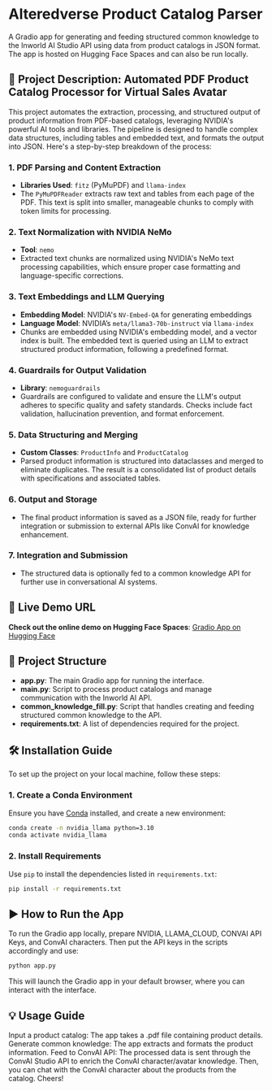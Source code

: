 # Alteredverse Product Catalog Parser

A Gradio app for generating and feeding structured common knowledge to the Inworld AI Studio API using data from product catalogs in JSON format. The app is hosted on Hugging Face Spaces and can also be run locally.

## 💼 Project Description: Automated PDF Product Catalog Processor for Virtual Sales Avatar

This project automates the extraction, processing, and structured output of product information from PDF-based catalogs, leveraging NVIDIA's powerful AI tools and libraries. The pipeline is designed to handle complex data structures, including tables and embedded text, and formats the output into JSON. Here's a step-by-step breakdown of the process:

### 1. PDF Parsing and Content Extraction
- **Libraries Used**: `fitz` (PyMuPDF) and `llama-index`
- The `PyMuPDFReader` extracts raw text and tables from each page of the PDF. This text is split into smaller, manageable chunks to comply with token limits for processing.

### 2. Text Normalization with NVIDIA NeMo
- **Tool**: `nemo`
- Extracted text chunks are normalized using NVIDIA's NeMo text processing capabilities, which ensure proper case formatting and language-specific corrections.

### 3. Text Embeddings and LLM Querying
- **Embedding Model**: NVIDIA's `NV-Embed-QA` for generating embeddings
- **Language Model**: NVIDIA’s `meta/llama3-70b-instruct` via `llama-index`
- Chunks are embedded using NVIDIA's embedding model, and a vector index is built. The embedded text is queried using an LLM to extract structured product information, following a predefined format.

### 4. Guardrails for Output Validation
- **Library**: `nemoguardrails`
- Guardrails are configured to validate and ensure the LLM's output adheres to specific quality and safety standards. Checks include fact validation, hallucination prevention, and format enforcement.

### 5. Data Structuring and Merging
- **Custom Classes**: `ProductInfo` and `ProductCatalog`
- Parsed product information is structured into dataclasses and merged to eliminate duplicates. The result is a consolidated list of product details with specifications and associated tables.

### 6. Output and Storage
- The final product information is saved as a JSON file, ready for further integration or submission to external APIs like ConvAI for knowledge enhancement.

### 7. Integration and Submission
- The structured data is optionally fed to a common knowledge API for further use in conversational AI systems.


## 🚀 Live Demo URL

**Check out the online demo on Hugging Face Spaces**: [Gradio App on Hugging Face](https://huggingface.co/spaces/Alteredverse/AV-Catalog-Parser-Demo)

## 📁 Project Structure

- **app.py**: The main Gradio app for running the interface.
- **main.py**: Script to process product catalogs and manage communication with the Inworld AI API.
- **common_knowledge_fill.py**: Script that handles creating and feeding structured common knowledge to the API.
- **requirements.txt**: A list of dependencies required for the project.

## 🛠️ Installation Guide

To set up the project on your local machine, follow these steps:

### 1. Create a Conda Environment

Ensure you have [Conda](https://docs.conda.io/projects/conda/en/latest/user-guide/install/index.html) installed, and create a new environment:

```bash
conda create -n nvidia_llama python=3.10
conda activate nvidia_llama
```

### 2. Install Requirements

Use `pip` to install the dependencies listed in `requirements.txt`:

```bash
pip install -r requirements.txt
```

## ▶️ How to Run the App
To run the Gradio app locally, prepare NVIDIA, LLAMA_CLOUD, CONVAI API Keys, and ConvAI characters. Then put the API keys in the scripts accordingly and use:

```bash
python app.py
```
This will launch the Gradio app in your default browser, where you can interact with the interface. 

## 💡 Usage Guide
Input a product catalog: The app takes a .pdf file containing product details.
Generate common knowledge: The app extracts and formats the product information.
Feed to ConvAI API: The processed data is sent through the ConvAI Studio API to enrich the ConvAI character/avatar knowledge.
Then, you can chat with the ConvAI character about the products from the catalog. Cheers!

